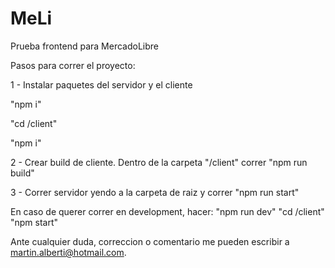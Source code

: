 # MeLi
Prueba frontend para MercadoLibre

Pasos para correr el proyecto:

1 - Instalar paquetes del servidor y el cliente

  "npm i"
  
  "cd /client"
  
  "npm i"
  
2 - Crear build de cliente. Dentro de la carpeta "/client" correr "npm run build"

3 - Correr servidor yendo a la carpeta de raiz y correr "npm run start"

En caso de querer correr en development, hacer:
"npm run dev"
"cd /client"
"npm start"

Ante cualquier duda, correccion o comentario me pueden escribir a martin.alberti@hotmail.com.
